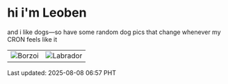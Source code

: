 # hi i'm Leoben

and i like dogs—so have some random dog pics that change whenever my CRON feels like it

|  |  |
|--------|----------|
| ![Borzoi](https://random-dog-vercel.vercel.app/api/random-borzoi?v=1754607476) | ![Labrador](https://random-dog-vercel.vercel.app/api/random-labrador?v=1754607476) |

Last updated: 2025-08-08 06:57 PHT
